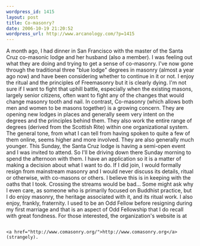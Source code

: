 ```yaml
--- 
wordpress_id: 1415
layout: post
title: Co-masonry?
date: 2006-10-19 21:20:52
wordpress_url: http://www.arcanology.com/?p=1415
---
```

A month ago, I had dinner in San Francisco with the master of the Santa Cruz co-masonic lodge and her husband (also a member). I was feeling out what they are doing and trying to get a sense of co-masonry. I've now gone through the traditional three "blue lodge" degrees in masonry (almost a year ago now) and have been considering whether to continue in it or not. I enjoy the ritual and the principles of Freemasonry but it is clearly dying. I'm not sure if I want to fight that uphill battle, especially when the existing masons, largely senior citizens, often want to fight any of the changes that would change masonry tooth and nail. In contrast, Co-masonry (which allows both men and women to be masons together) is a growing concern. They are opening new lodges in places and generally seem very intent on the degrees and the principles behind them. They also work the entire range of degrees (derived from the Scottish Rite) within one organizational system. The general tone, from what I can tell from having spoken to quite a few of them online, seems higher and more involved. They are also generally much younger. This Sunday, the Santa Cruz lodge is having a semi-open event and I was invited to attend. So I'll be driving down there Sunday morning to spend the afternoon with them. I have an application so it is a matter of making a decision about what I want to do. If I did join, I would formally resign from mainstream masonry and I would never discuss its details, ritual or otherwise, with co-masons or others. I believe this is in keeping with the oaths that I took. Crossing the streams would be bad... Some might ask why I even care, as someone who is primarily focused on Buddhist practice, but I do enjoy masonry, the heritage associated with it, and its ritual work. I also enjoy, frankly, fraternity. I used to be an Odd Fellow before resigning during my first marriage and that is an aspect of Odd Fellowship that I do recall with great fondness. For those interested, the organization's website is at 
                                                                                                                                                                                                                                                                                                                                                                                                                                                                                                                                                                                                                                                                                                                                                                                                                          
                                                                                                                                                                                                                                                                                                                                                                                                                                                                                                                                                                                                                                                                                                                                                                                                                          <a href="http://www.comasonry.org/">http://www.comasonry.org</a> (strangely).